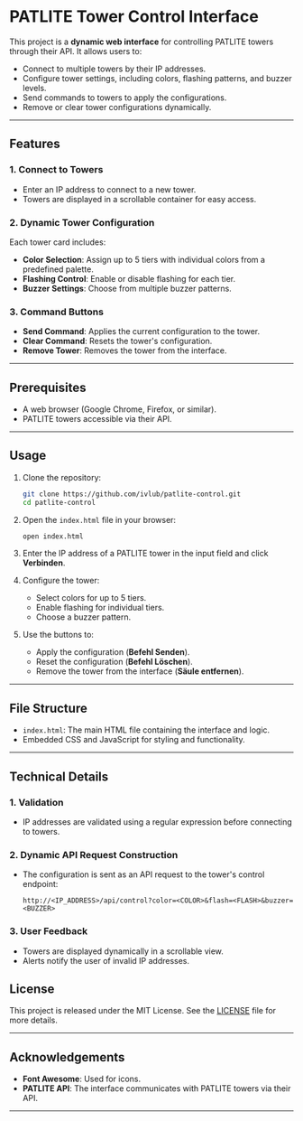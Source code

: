 
# PATLITE Tower Control Interface

This project is a **dynamic web interface** for controlling PATLITE towers through their API. It allows users to:
- Connect to multiple towers by their IP addresses.
- Configure tower settings, including colors, flashing patterns, and buzzer levels.
- Send commands to towers to apply the configurations.
- Remove or clear tower configurations dynamically.

---

## Features

### 1. **Connect to Towers**
- Enter an IP address to connect to a new tower.
- Towers are displayed in a scrollable container for easy access.

### 2. **Dynamic Tower Configuration**
Each tower card includes:
- **Color Selection**: Assign up to 5 tiers with individual colors from a predefined palette.
- **Flashing Control**: Enable or disable flashing for each tier.
- **Buzzer Settings**: Choose from multiple buzzer patterns.

### 3. **Command Buttons**
- **Send Command**: Applies the current configuration to the tower.
- **Clear Command**: Resets the tower's configuration.
- **Remove Tower**: Removes the tower from the interface.

---

## Prerequisites

- A web browser (Google Chrome, Firefox, or similar).
- PATLITE towers accessible via their API.

---

## Usage

1. Clone the repository:
   ```bash
   git clone https://github.com/ivlub/patlite-control.git
   cd patlite-control
   ```

2. Open the `index.html` file in your browser:
   ```bash
   open index.html
   ```

3. Enter the IP address of a PATLITE tower in the input field and click **Verbinden**.

4. Configure the tower:
   - Select colors for up to 5 tiers.
   - Enable flashing for individual tiers.
   - Choose a buzzer pattern.

5. Use the buttons to:
   - Apply the configuration (**Befehl Senden**).
   - Reset the configuration (**Befehl Löschen**).
   - Remove the tower from the interface (**Säule entfernen**).

---

## File Structure

- `index.html`: The main HTML file containing the interface and logic.
- Embedded CSS and JavaScript for styling and functionality.

---

## Technical Details

### 1. **Validation**
- IP addresses are validated using a regular expression before connecting to towers.

### 2. **Dynamic API Request Construction**
- The configuration is sent as an API request to the tower's control endpoint:
  ```
  http://<IP_ADDRESS>/api/control?color=<COLOR>&flash=<FLASH>&buzzer=<BUZZER>
  ```

### 3. **User Feedback**
- Towers are displayed dynamically in a scrollable view.
- Alerts notify the user of invalid IP addresses.


## License

This project is released under the MIT License. See the [LICENSE](LICENSE) file for more details.

---

## Acknowledgements

- **Font Awesome**: Used for icons.
- **PATLITE API**: The interface communicates with PATLITE towers via their API.

---
